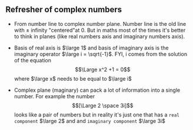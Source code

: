 ## Refresher of complex numbers

- From number line to complex number plane. Number line is the old line with ± infinity "centered"at 0. But in maths most of the times it's better to think in planes (like real numbers axis and imaginary numbers axis).

- Basis of real axis is $\large 1$ and basis of imaginary axis is the imaginary operator $\large i = \sqrt{-1}$. FYI, i comes from the solution of the equation $$\Large x^2 +1 = 0$$ where $\large x$ needs to be equal to $\large i$

- Complex plane (maginary) can pack a lot of information into a single number. For example the number $$[\Large 2 \space 3i]$$ looks like a pair of numbers but in reality it's just one that has a `real component` $\large 2$ and and `imaginary component` $\large 3i$